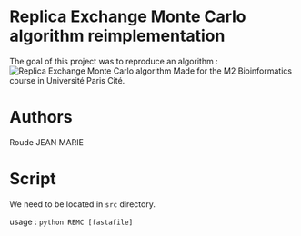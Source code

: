 # Replica Exchange Monte Carlo algorithm reimplementation
The goal of this project was to reproduce an algorithm : ![Replica Exchange Monte Carlo algorithm](https://pubmed.ncbi.nlm.nih.gov/17875212/)
Made for the M2 Bioinformatics course in Université Paris Cité.  

# Authors

Roude JEAN MARIE  

# Script

We need to be located in `src` directory.  

usage : ```python REMC [fastafile]```


